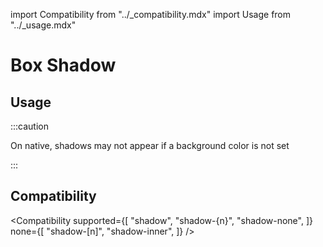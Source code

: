 import Compatibility from "../\_compatibility.mdx"
import Usage from "../\_usage.mdx"

# Box Shadow

## Usage

<Usage />

:::caution

On native, shadows may not appear if a background color is not set

:::

## Compatibility

<Compatibility
supported={[
"shadow",
"shadow-{n}",
"shadow-none",
]}
none={[
"shadow-[n]",
"shadow-inner",
]}
/>
